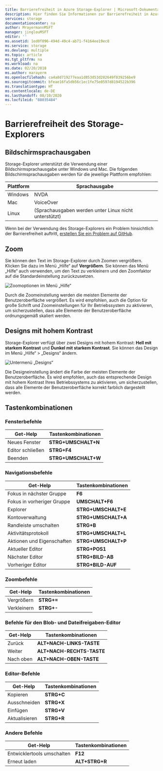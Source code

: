 ```yaml
---
title: Barrierefreiheit in Azure Storage-Explorer | Microsoft-Dokumentation
description: Hier finden Sie Informationen zur Barrierefreiheit in Azure Storage-Explorer. Erfahren Sie, welche Bildschirmsprachausgaben verfügbar sind, und informieren Sie sich über die Zoomfunktion, Designs mit hohem Kontrast und Tastenkombinationen.
services: storage
documentationcenter: na
author: MrayermannMSFT
manager: jinglouMSFT
editor: ''
ms.assetid: 1ed0f096-494d-49c4-ab71-f4164ee19ec8
ms.service: storage
ms.devlang: multiple
ms.topic: article
ms.tgt_pltfrm: na
ms.workload: na
ms.date: 02/20/2018
ms.author: marayerm
ms.openlocfilehash: ca4a8d719277eaa1d853d53d282649f839256be9
ms.sourcegitcommit: bfeae16fa5db56c1ec1fe75e0597d8194522b396
ms.translationtype: HT
ms.contentlocale: de-DE
ms.lasthandoff: 08/10/2020
ms.locfileid: "88035484"
---
```

# <a name="storage-explorer-accessibility"></a>Barrierefreiheit des Storage-Explorers

## <a name="screen-readers"></a>Bildschirmsprachausgaben

Storage-Explorer unterstützt die Verwendung einer Bildschirmsprachausgabe unter Windows und Mac. Die folgenden Bildschirmsprachausgaben werden für die jeweilige Plattform empfohlen:

Plattform | Sprachausgabe
---------|--------------
Windows  | NVDA
Mac      | VoiceOver
Linux    | (Sprachausgaben werden unter Linux nicht unterstützt)

Wenn bei der Verwendung des Storage-Explorers ein Problem hinsichtlich der Barrierefreiheit auftritt, [erstellen Sie ein Problem auf GitHub](https://github.com/Microsoft/AzureStorageExplorer/issues).

## <a name="zoom"></a>Zoom

Sie können den Text im Storage-Explorer durch Zoomen vergrößern. Klicken Sie dazu im Menü „Hilfe“ auf **Vergrößern**. Sie können das Menü „Hilfe“ auch verwenden, um den Text zu verkleinern und den Zoomfaktor auf die Standardeinstellung zurückzusetzen.

![Zoomoptionen im Menü „Hilfe“][0]

Durch die Zoomeinstellung werden die meisten Elemente der Benutzeroberfläche vergrößert. Es wird empfohlen, auch die Option für große Schrift und Zoomeinstellungen für Ihr Betriebssystem zu aktivieren, um sicherzustellen, dass alle Elemente der Benutzeroberfläche ordnungsgemäß skaliert werden.

## <a name="high-contrast-themes"></a>Designs mit hohem Kontrast

Storage-Explorer verfügt über zwei Designs mit hohem Kontrast: **Hell mit starkem Kontrast** und **Dunkel mit starkem Kontrast**. Sie können das Design im Menü „Hilfe“ > „Designs“ ändern.

![Untermenü „Designs“][1]

Die Designeinstellung ändert die Farbe der meisten Elemente der Benutzeroberfläche. Es wird empfohlen, auch das entsprechende Design mit hohem Kontrast Ihres Betriebssystems zu aktivieren, um sicherzustellen, dass alle Elemente der Benutzeroberfläche korrekt farblich dargestellt werden.

## <a name="shortcut-keys"></a>Tastenkombinationen

### <a name="window-commands"></a>Fensterbefehle

Get-Help       | Tastenkombinationen
--------------|--------------------
Neues Fenster    | **STRG+UMSCHALT+N**
Editor schließen  | **STRG+F4**
Beenden          | **STRG+UMSCHALT+W**

### <a name="navigation-commands"></a>Navigationsbefehle

Get-Help                | Tastenkombinationen
-----------------------|----------------------
Fokus in nächster Gruppe       | **F6**
Fokus in vorheriger Gruppe   | **UMSCHALT+F6**
Explorer               | **STRG+UMSCHALT+E**
Kontoverwaltung     | **STRG+UMSCHALT+A**
Randleiste umschalten        | **STRG+B**
Aktivitätsprotokoll           | **STRG+UMSCHALT+L**
Aktionen und Eigenschaften | **STRG+UMSCHALT+P**
Aktueller Editor         | **STRG+POS1**
Nächster Editor            | **STRG+BILD-AB**
Vorheriger Editor        | **STRG+BILD-AUF**

### <a name="zoom-commands"></a>Zoombefehle

Get-Help  | Tastenkombinationen
---------|------------------
Vergrößern  | **STRG+=**
Verkleinern | **STRG+-**

### <a name="blob-and-file-share-editor-commands"></a>Befehle für den Blob- und Dateifreigaben-Editor

Get-Help | Tastenkombinationen
--------|--------------------
Zurück    | **ALT+NACH-LINKS-TASTE**
Weiter | **ALT+NACH-RECHTS-TASTE**
Nach oben      | **ALT+NACH-OBEN-TASTE**

### <a name="editor-commands"></a>Editor-Befehle

Get-Help | Tastenkombinationen
--------|------------------
Kopieren    | **STRG+C**
Ausschneiden     | **STRG+X**
Einfügen   | **STRG+V**
Aktualisieren  | **STRG+R**

### <a name="other-commands"></a>Andere Befehle

Get-Help                | Tastenkombinationen
-----------------------|------------------
Entwicklertools umschalten | **F12**
Erneut laden                 | **ALT+STRG+R**

[0]: ./media/vs-azure-tools-storage-explorer-accessibility/Zoom.png
[1]: ./media/vs-azure-tools-storage-explorer-accessibility/HighContrast.png
